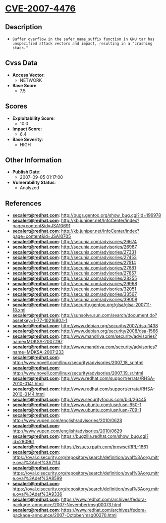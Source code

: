 
# [CVE-2007-4476](https://cve.mitre.org/cgi-bin/cvename.cgi?name=CVE-2007-4476)

## Description

- `Buffer overflow in the safer_name_suffix function in GNU tar has unspecified attack vectors and impact, resulting in a "crashing stack."`

## Cvss Data

- **Access Vector**:
  - NETWORK
- **Base Score**:
  - 7.5

## Scores

- **Exploitability Score**:
  - 10.0
- **Impact Score**:
  - 6.4
- **Base Severity**:
  - HIGH

## Other Information

- **Publish Date**:
  - 2007-09-05 01:17:00
- **Vulnerability Status**:
  - Analyzed

## References

- **secalert@redhat.com**: http://bugs.gentoo.org/show_bug.cgi?id=196978
- **secalert@redhat.com**: http://kb.juniper.net/InfoCenter/index?page=content&id=JSA10691
- **secalert@redhat.com**: http://kb.juniper.net/InfoCenter/index?page=content&id=JSA10705
- **secalert@redhat.com**: http://secunia.com/advisories/26674
- **secalert@redhat.com**: http://secunia.com/advisories/26987
- **secalert@redhat.com**: http://secunia.com/advisories/27331
- **secalert@redhat.com**: http://secunia.com/advisories/27453
- **secalert@redhat.com**: http://secunia.com/advisories/27514
- **secalert@redhat.com**: http://secunia.com/advisories/27681
- **secalert@redhat.com**: http://secunia.com/advisories/27857
- **secalert@redhat.com**: http://secunia.com/advisories/28255
- **secalert@redhat.com**: http://secunia.com/advisories/29968
- **secalert@redhat.com**: http://secunia.com/advisories/32051
- **secalert@redhat.com**: http://secunia.com/advisories/33567
- **secalert@redhat.com**: http://secunia.com/advisories/39008
- **secalert@redhat.com**: http://security.gentoo.org/glsa/glsa-200711-18.xml
- **secalert@redhat.com**: http://sunsolve.sun.com/search/document.do?assetkey=1-77-1021680.1-1
- **secalert@redhat.com**: http://www.debian.org/security/2007/dsa-1438
- **secalert@redhat.com**: http://www.debian.org/security/2008/dsa-1566
- **secalert@redhat.com**: http://www.mandriva.com/security/advisories?name=MDKSA-2007:197
- **secalert@redhat.com**: http://www.mandriva.com/security/advisories?name=MDKSA-2007:233
- **secalert@redhat.com**: http://www.novell.com/linux/security/advisories/2007_18_sr.html
- **secalert@redhat.com**: http://www.novell.com/linux/security/advisories/2007_19_sr.html
- **secalert@redhat.com**: http://www.redhat.com/support/errata/RHSA-2010-0141.html
- **secalert@redhat.com**: http://www.redhat.com/support/errata/RHSA-2010-0144.html
- **secalert@redhat.com**: http://www.securityfocus.com/bid/26445
- **secalert@redhat.com**: http://www.ubuntu.com/usn/usn-650-1
- **secalert@redhat.com**: http://www.ubuntu.com/usn/usn-709-1
- **secalert@redhat.com**: http://www.vupen.com/english/advisories/2010/0628
- **secalert@redhat.com**: http://www.vupen.com/english/advisories/2010/0629
- **secalert@redhat.com**: https://bugzilla.redhat.com/show_bug.cgi?id=280961
- **secalert@redhat.com**: https://issues.rpath.com/browse/RPL-1861
- **secalert@redhat.com**: https://oval.cisecurity.org/repository/search/definition/oval%3Aorg.mitre.oval%3Adef%3A7114
- **secalert@redhat.com**: https://oval.cisecurity.org/repository/search/definition/oval%3Aorg.mitre.oval%3Adef%3A8599
- **secalert@redhat.com**: https://oval.cisecurity.org/repository/search/definition/oval%3Aorg.mitre.oval%3Adef%3A9336
- **secalert@redhat.com**: https://www.redhat.com/archives/fedora-package-announce/2007-November/msg00073.html
- **secalert@redhat.com**: https://www.redhat.com/archives/fedora-package-announce/2007-October/msg00370.html
